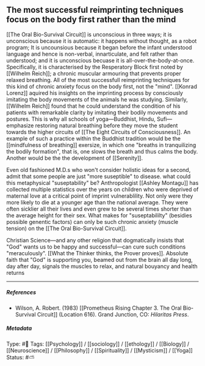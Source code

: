 ## The most successful reimprinting techniques focus on the body first rather than the mind  # 

[[The Oral Bio-Survival Circuit]] is unconscious in three ways; it is unconscious because it is automatic: it happens without thought, as a robot program; It is uncounsious because it began before the infant understood language and hence is non-verbal, innarticulate, and felt rather than understood; and it is unconscious becuase it is all-over-the-body-at-once. Specifically, it is characterised by the Resperatory Block first noted by [[Wilhelm Reich]]; a chronic muscular armouring that prevents proper relaxed breathing. All of the most successfull reimprinting techniques for this kind of chronic anxiety focus on the body first, not the "mind". [[Konrad Lorenz]] aquired his insights on the imprinting process by consciously imitating the body movements of the animals he was studying. Similarly, [[Wilhelm Reich]] found that he could understand the condition of his patients with remarkable clarity by imitating their bodily movements and postures. This is why all schools of yoga—Buddhist, Hindu, Sufi—emphasize restoring natural breathing before they move the student towards the higher circuits of [[The Eight Circuits of Consciousness]]. An example of such a practice within the Buddhist tradition would be the [[mindfulness of breathing]] exersize, in which one "breaths in tranquilizing the bodily formation", that is, one slows the breath and thus calms the body. Another would be the  the development of [[Serenity]].

Even old fashioned M.D.s who won't consider holistic ideas for a second, admit that some people are just "more suseptible" to disease. what could this metaphysical "suseptability" be? Anthropologist [[Ashley Montagu]] has collected multiple statistics over the years on children who were deprived of maternal love at a critical point of imprint vulnerablility. Not only were they more likely to die at a younger age than the national average. They were often sicklier all their lives and even grew to be several times shorter than the average height for their sex. What makes for "suseptabililty" (besidies possible genentic factors) can only be such chronic anxiety (muscle tension) on the [[The Oral Bio-Survival Circuit]].

Christian Science—and any other religion that dogmatically insists that "God" wants us to be happy and successful—can cure such conditions "meraculously". [[What the Thinker thinks, the Prover proves]]. Absolute faith that "God" is supporting you, beamed out from the brain all day long, day after day, signals the muscles to relax, and natural bouyancy and health returns

___

##### References

- Wilson, A. Robert. (1983) [[Prometheus Rising Chapter 3. The Oral Bio-Survival Circuit]] (Location 616). Grand Junction, CO: _Hilaritas Press_.

##### Metadata

Type: #🔴 
Tags: [[Psychology]] / [[sociology]] / [[ethology]] / [[Biology]] / [[Neuroscience]] / [[Philosophy]] / [[Spirituality]] / [[Mysticism]] / [[Yoga]]
Status: #⛅️ 